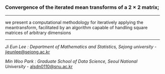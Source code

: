 

### Convergence of the iterated mean transforms of a $2 \times 2$ matrix; 

---

 we present a computational methodology for iteratively applying the meantransform, facilitated by an algorithm capable of handling square matrices of arbitrary dimensions

---

*Ji Eun Lee : Department of Mathematics and Statistics, Sejong university* - jieunlee@sejong.ac.kr

*Min Woo Park : Graduate School of Data Science, Seoul National University* - alsdn0110@snu.ac.kr

